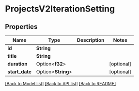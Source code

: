 # ProjectsV2IterationSetting

## Properties

Name | Type | Description | Notes
------------ | ------------- | ------------- | -------------
**id** | **String** |  | 
**title** | **String** |  | 
**duration** | Option<**f32**> |  | [optional]
**start_date** | Option<**String**> |  | [optional]

[[Back to Model list]](../README.md#documentation-for-models) [[Back to API list]](../README.md#documentation-for-api-endpoints) [[Back to README]](../README.md)


